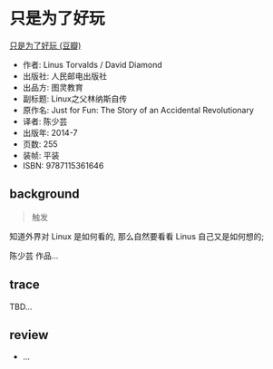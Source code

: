 # 只是为了好玩
[只是为了好玩 \(豆瓣\)](https://book.douban.com/subject/25930025/)


- 作者: Linus Torvalds / David Diamond
- 出版社: 人民邮电出版社
- 出品方: 图灵教育
- 副标题: Linux之父林纳斯自传
- 原作名: Just for Fun: The Story of an Accidental Revolutionary
- 译者: 陈少芸
- 出版年: 2014-7
- 页数: 255
- 装帧: 平装
- ISBN: 9787115361646


## background
> 触发

知道外界对 Linux 是如何看的,
那么自然要看看 Linus 自己又是如何想的;

陈少芸 作品...



## trace

TBD...

## review

- ...


